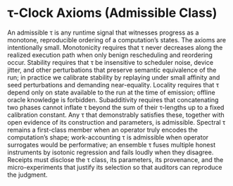 # τ-Clock Axioms (Admissible Class)

An admissible τ is any runtime signal that witnesses progress as a monotone, reproducible ordering of a computation’s states. The axioms are intentionally small. Monotonicity requires that τ never decreases along the realized execution path when only benign rescheduling and reordering occur. Stability requires that τ be insensitive to scheduler noise, device jitter, and other perturbations that preserve semantic equivalence of the run; in practice we calibrate stability by replaying under small affinity and seed perturbations and demanding near-equality. Locality requires that τ depend only on state available to the run at the time of emission; offline oracle knowledge is forbidden. Subadditivity requires that concatenating two phases cannot inflate τ beyond the sum of their τ-lengths up to a fixed calibration constant. Any τ that demonstrably satisfies these, together with open evidence of its construction and parameters, is admissible. Spectral τ remains a first-class member when an operator truly encodes the computation’s shape; work-accounting τ is admissible when operator surrogates would be performative; an ensemble τ fuses multiple honest instruments by isotonic regression and fails loudly when they disagree. Receipts must disclose the τ class, its parameters, its provenance, and the micro-experiments that justify its selection so that auditors can reproduce the judgment.
